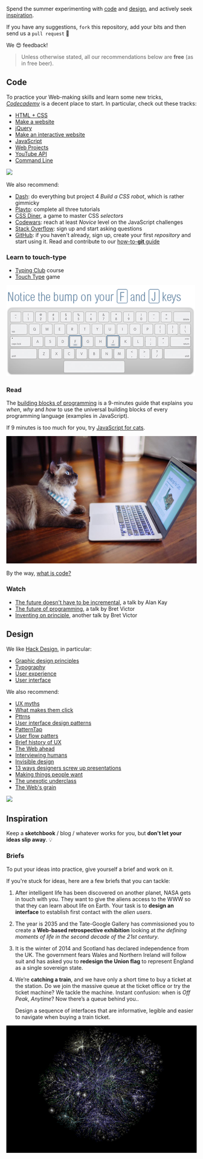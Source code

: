 Spend the summer experimenting with [code](#code) and [design](#design), and actively seek [inspiration](#inspiration).

<!--[![](https://www.headspace.com/bundles/headspacesite/images/v2/how-it-works/how-it-works.svg)](https://www.headspace.com)-->

If you have any suggestions, `fork` this repository, add your bits and then send us a `pull request` :cactus:

We :heart_eyes: feedback!

> Unless otherwise stated, all our recommendations below are **free** (as in free beer).

## Code

To practice your Web-making skills and learn some new tricks, [*Codecademy*](http://www.codecademy.com) is a decent place to start. In particular, check out these tracks:

*   [HTML + CSS](http://www.codecademy.com/tracks/web)
*   [Make a website](http://www.codecademy.com/skills/make-a-website/)
*   [jQuery](http://www.codecademy.com/en/tracks/jquery)
*   [Make an interactive website](http://www.codecademy.com/skills/make-an-interactive-website/)
*   [JavaScript](http://www.codecademy.com/tracks/javascript)
*   [Web Projects](http://www.codecademy.com/tracks/projects)
*   [YouTube API](http://www.codecademy.com/tracks/youtube)
*   [Command Line](http://www.codecademy.com/learn/learn-the-command-line)

[![](http://i.giphy.com/eex2UXQxxMSC4.gif)](http://gph.is/1wQJ3tu)

We also recommend:

* [Dash](https://dash.generalassemb.ly/): do everything but project 4 *Build a CSS robot*, which is rather gimmicky
* [Playto](https://learn.playto.io/): complete all three tutorials
* [CSS Diner](http://flukeout.github.io/#), a game to master CSS *selectors*
* [Codewars](http://www.codewars.com/?language=javascript): reach at least *Novice* level on the JavaScript challenges
* [Stack Overflow](http://stackoverflow.com/): sign up and start asking questions
* [GitHub](https://github.com/): if you haven't already, sign up, create your first *repository* and start using it. Read and contribute to our [how-to-**git** guide](how-to-git.md)

### Learn to touch-type

* [Typing Club](http://www.typingclub.com/) course
* [Touch Type](http://games.djordjeungar.com/touchtype) game

[![](assets/typing-club.png)](http://www.typingclub.com/)

### Read

<!--We like [Eloquent JavaScript](http://eloquentjavascript.net/). It includes a number of embedded code snippets that you can edit and run as you read. You may also want to look at [the annotated version](https://watchandcode.com/courses/eloquent-javascript-the-annotated-version).-->

The [building blocks of programming](https://github.com/matteomenapace/apps-from-scratch/tree/master/sessions/02#programming-building-blocks) is a 9-minutes guide that explains you *when*, *why* and *how* to use the universal building blocks of every programming language (examples in JavaScript). 

If 9 minutes is too much for you, try [JavaScript for cats](http://jsforcats.com/).

[![](assets/js-for-cats.jpg)](http://jsforcats.com/)

By the way, [what is code?](http://www.bloomberg.com/graphics/2015-paul-ford-what-is-code/)

### Watch

<!--* [Computer science: past, present, and future](http://youtu.be/5Tk09c0FQ3M), a talk by Ed Lazowska-->
  
* [The future doesn't have to be incremental](https://youtu.be/gTAghAJcO1o?t=2m41s), a talk by Alan Kay
* [The future of programming](https://vimeo.com/71278954), a talk by Bret Victor
* [Inventing on principle](http://vimeo.com/36579366), another talk by Bret Victor

## Design

We like [Hack Design](https://hackdesign.org/lessons), in particular:

* [Graphic design principles](https://hackdesign.org/lessons#graphic-design-principles)
* [Typography](https://hackdesign.org/lessons#typography)
* [User experience](https://hackdesign.org/lessons#user-experience)
* [User interface](https://hackdesign.org/lessons#user-interface)


We also recommend:

* [UX myths](http://uxmyths.com/)
* [What makes them click](http://www.blog.theteamw.com/)
* [Pttrns](http://pttrns.com/)
* [User interface design patterns](http://ui-patterns.com/)
* [PatternTap](http://zurb.com/patterntap/)
* [User flow patters](http://userflowpatterns.com/)
* [Brief history of UX](http://blog.invisionapp.com/a-brief-history-of-user-experience)
* [The Web ahead](http://thewebahead.net/)
* [Interviewing humans](https://medium.com/research-things/interviewing-humans-fa198f809c40)
* [Invisible design](https://blog.intercom.io/invisible-design/) 
* [13 ways designers screw up presentations](https://medium.com/@monteiro/13-ways-designers-screw-up-client-presentations-51aaee11e28c)
* [Making things people want](https://blog.intercom.io/making-things-people-want/)
* [The unexotic underclass](http://miter.mit.edu/the-unexotic-underclass)
* [The Web's grain](http://www.frankchimero.com/writing/the-webs-grain/)


[![](http://i.giphy.com/NBLJv0ZGvANig.gif)](http://gph.is/1eJ5gMt)

## Inspiration

Keep a **sketchbook** / blog / whatever works for you, but **don't let your ideas slip away**. :bulb: 

<!--Inspiration can be anywhere, so keep looking out for it.-->

<!--[![](https://www.headspace.com/bundles/headspacesite/images/v2/science/creativity/creativity-ideas.svg)](https://www.headspace.com)-->

### Briefs

To put your ideas into practice, give yourself a brief and work on it.

If you're stuck for ideas, here are a few briefs that you can tackle:

1. After intelligent life has been discovered on another planet, NASA gets in touch with you. They want to give the aliens access to the WWW so that they can learn about life on Earth. Your task is to **design an interface** to establish first contact with the *alien users*.

2. The year is 2035 and the Tate-Google Gallery has commissioned you to create a **Web-based retrospective exhibition** looking at *the defining moments of life in the second decade of the 21st century*.

3. It is the winter of 2014 and Scotland has declared independence from the UK. The government fears Wales and Northern Ireland will follow suit and has asked you to **redesign the Union flag** to represent England as a single sovereign state. 

4. We’re **catching a train**, and we have only a short time to buy a ticket at the station. Do we join the massive queue at the ticket office or try the ticket machine? We tackle the machine. Instant confusion: when is *Off Peak*, *Anytime*? Now there’s a queue behind you..   
  
	Design a sequence of interfaces that are informative, legible and easier to navigate when buying a train ticket.


![](assets/web-graph.gif)










